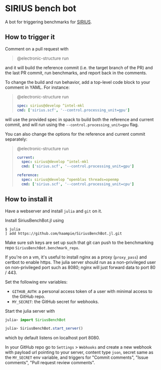 # SIRIUS bench bot

A bot for triggering benchmarks for [SIRIUS](https://github.com/electronic-structure/SIRIUS/).

## How to trigger it

Comment on a pull request with 

> @electronic-structure run

and it will build the reference commit (i.e. the target branch of the PR) and the last PR commit, run benchmarks, and report back in the comments.

To change the build and run behavior, add a top-level code block to your comment in YAML. For instance:

> @electronic-structure run
> 
> ```yaml
> spec: sirius@develop ^intel-mkl
> cmd: ['sirius.scf', '--control.processing_unit=gpu']
> ```

will use the provided spec in spack to build both the reference and current commit, and will run using the `--control.processing_unit=gpu` flag.

You can also change the options for the reference and current commit separately:

> @electronic-structure run
> 
> ```yaml
> current:
>   spec: sirius@develop ^intel-mkl
>   cmd: ['sirius.scf', '--control.processing_unit=gpu']
> 
> reference:
>   spec: sirius@develop ^openblas threads=openmp
>   cmd: ['sirius.scf', '--control.processing_unit=cpu']
> ```

## How to install it
Have a webserver and install `julia` and `git` on it.

Install SiriusBenchBot.jl using

```
$ julia
] add https://github.com/haampie/SiriusBenchBot.jl.git
```

Make sure ssh keys are set up such that git can push to the benchmarking
repo `SiriusBenchBot.benchmark_repo`.

If you're on a vm, it's useful to install nginx as a proxy (`proxy_pass`) and certbot
to enable https. The julia server should run as a non-privileged user on non-privileged
port such as 8080; nginx will just forward data to port 80 / 443.

Set the following env variables:
- `GITHUB_AUTH`: a personal access token of a user with minimal access to the GitHub repo.
- `MY_SECRET`: the GitHub secret for webhooks.

Start the julia server with
```julia
julia> import SiriusBenchBot

julia> SiriusBenchBot.start_server()
```
which by default listens on localhost port 8080.

In your GitHub repo go to `Settings` > `Webhooks` and create a new webhook with payload url pointing
to your server, content type `json`, secret same as the `MY_SECRET` env variable, and triggers
for "Commit comments", "Issue comments", "Pull request review comments".
